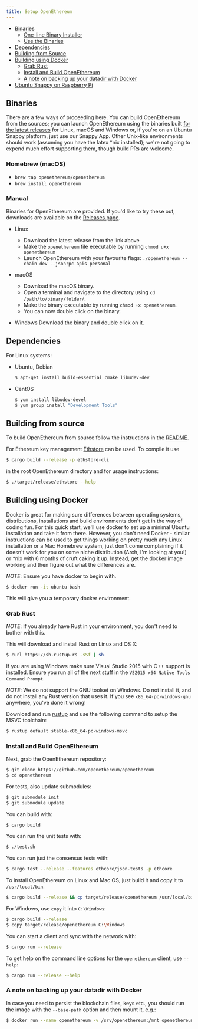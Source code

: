 ```yaml
---
title: Setup OpenEthereum
---
```


- [Binaries](#binaries)
    - [One-line Binary Installer](#one-line-binary-installer)
    - [Use the Binaries](#use-the-binaries-for-your-platform)
- [Dependencies](#dependencies)
- [Building from Source](#building-from-source)
- [Building using Docker](#building-using-docker)
    - [Grab Rust](#grab-rust)
    - [Install and Build OpenEthereum](#install-and-build-openethereum)
    - [A note on backing up your datadir with Docker](#a-note-on-backing-up-your-datadir-with-docker)
- [Ubuntu Snappy on Raspberry Pi](#ubuntu-snappy-on-raspberry-pi)


## Binaries

There are a few ways of proceeding here. You can build OpenEthereum from the sources; you can launch OpenEthereum using the binaries built [for the latest releases](https://github.com/openethereum/openethereum/releases) for Linux, macOS and Windows or, if you're on an Ubuntu Snappy platform, just use our Snappy App. Other Unix-like environments should work (assuming you have the latex *nix installed); we're not going to expend much effort supporting them, though build PRs are welcome.

### Homebrew (macOS)
- `brew tap openethereum/openethereum`
- `brew install openethereum`

### Manual
Binaries for OpenEthereum are provided. If you'd like to try these out, downloads are available on the [Releases page](https://github.com/openethereum/openethereum/releases).
- Linux 
    - Download the latest release from the link above
    - Make the `openethereum` file executable by running `chmod u+x openethereum`
    - Launch OpenEthereum with your favourite flags: `./openethereum --chain dev --jsonrpc-apis personal`
    
- macOS
  - Download the macOS binary.
  - Open a terminal and navigate to the directory using `cd /path/to/binary/folder/`.
  - Make the binary executable by running `chmod +x openethereum`.
  - You can now double click on the binary.
  
- Windows
Download the binary and double click on it.

## Dependencies

For Linux systems:

- Ubuntu, Debian

    ```bash
    $ apt-get install build-essential cmake libudev-dev
    ```

- CentOS


    ```bash
    $ yum install libudev-devel
    $ yum group install "Development Tools"
    ```

## Building from source

To build OpenEthereum from source follow the instructions in the [README](https://github.com/openethereum/openethereum/blob/master/README.md).

For Ethereum key management [Ethstore](https://github.com/openethereum/openethereum/tree/master/accounts/ethstore) can be used. To compile it use

```bash
$ cargo build --release -p ethstore-cli
```

in the root OpenEthereum directory and for usage instructions:

```bash
$ ./target/release/ethstore --help
```

## Building using Docker

Docker is great for making sure differences between operating systems, distributions, installations and build environments don't get in the way of coding fun. For this quick start, we'll use docker to set up a minimal Ubuntu installation and take it from there. However, you don't need Docker - similar instructions can be used to get things working on pretty much any Linux installation or a Mac Homebrew system, just don't come complaining if it doesn't work for you on some niche distribution (Arch, I'm looking at you!) or *nix with 6 months of cruft caking it up. Instead, get the docker image working and then figure out what the differences are.

*NOTE*: Ensure you have docker to begin with.

```bash
$ docker run -it ubuntu bash
```

This will give you a temporary docker environment.


### Grab Rust

*NOTE*: If you already have Rust in your environment, you don't need to bother with this.

This will download and install Rust on Linux and OS X:

```bash
$ curl https://sh.rustup.rs -sSf | sh
```

If you are using Windows make sure Visual Studio 2015 with C++ support is installed. Ensure you run all of the next stuff in the `VS2015 x64 Native Tools Command Prompt`.

*NOTE*: We do not support the GNU toolset on Windows. Do not install it, and do not install any Rust version that uses it. If you see `x86_64-pc-windows-gnu` anywhere, you've done it wrong!

Download and run [rustup](https://static.rust-lang.org/rustup/dist/x86_64-pc-windows-msvc/rustup-init.exe) and use the following command to setup the MSVC toolchain:

```bash
$ rustup default stable-x86_64-pc-windows-msvc
```

### Install and Build OpenEthereum

Next, grab the OpenEthereum repository:

```bash
$ git clone https://github.com/openethereum/openethereum
$ cd openethereum
```

For tests, also update submodules:

```bash
$ git submodule init
$ git submodule update
```

You can build with:

```bash
$ cargo build
```

You can run the unit tests with:

```bash
$ ./test.sh
```

You can run just the consensus tests with:

```bash
$ cargo test --release --features ethcore/json-tests -p ethcore
```

To install OpenEthereum on Linux and Mac OS, just build it and copy it to `/usr/local/bin`:

```bash
$ cargo build --release && cp target/release/openethereum /usr/local/bin
```

For Windows, use `copy` it into `C:\Windows`:

```bash
$ cargo build --release
$ copy target/release/openethereum C:\Windows
```

You can start a client and sync with the network with:

```bash
$ cargo run --release
```

To get help on the command line options for the `openethereum` client, use `--help`:

```bash
$ cargo run --release --help
```

### A note on backing up your datadir with Docker

In case you need to persist the blockchain files, keys etc., you should run the image with the `--base-path` option and then mount it, e.g.:

```bash
$ docker run --name openethereum -v /srv/openethereum:/mnt openethereum/openethereum --base-path /mnt
```
